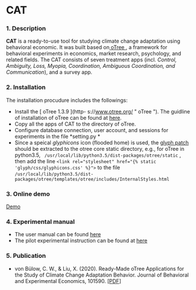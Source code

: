 # CAT 

### 1. Description

**CAT** is a ready-to-use tool for studying climate change adaptation using behavioral economic. It was built based on[ oTree ](https://www.otree.org/ " oTree "), a framework for behavioral experiments in economics, market research, psychology, and related fields. The CAT consists of seven treatment apps (incl. *Control, Ambiguity, Loss, Myopia, Coordination, Ambiguous Coordination, and Communication*), and a survey app. 

### 2. Installation
The installation procudure includes the followings:
- Install the [ oTree 1.3.9 ](http- s://www.otree.org/ " oTree "). The guidline of installation of oTree can be found at [here](http://otree.readthedocs.io/en/latest/ "here"). 
- Copy all the apps of CAT to the directory of oTree. 
- Configure database connection, user account, and sessions for experiments in the file *setting.py *
- Since a speical *glyphicons* icon (flooded home) is used, the [glyph patch](https://github.com/xiufengliu/CAT/raw/master/glphy.tar.gz "glyph patch") should be extracted to the otree core static directory, e.g., for oTree in python3.5, 
` /usr/local/lib/python3.5/dist-packages/otree/static` , then add the line `<link rel="stylesheet" href="{% static 'glyph/css/glyphicons.css' %}">` to the file `/usr/local/lib/python3.5/dist-packages/otree/templates/otree/includes/InternalStyles.html`


### 3. Online demo
[Demo](http://192.38.83.153:8080/demo/ "Demo")

### 4. Experimental manual
- The user manual can be found [here](https://github.com/xiufengliu/CAT/blob/master/doc/Script.pdf "here")
- The pilot experimental instruction can be found at [here](https://github.com/xiufengliu/CAT/blob/master/doc/Instructions.pdf "here")

### 5. Publication
- von Bülow, C. W., & Liu, X. (2020). Ready-Made oTree Applications for the Study of Climate Change Adaptation Behavior. Journal of Behavioral and Experimental Economics, 101590.  [[PDF]](https://www.sciencedirect.com/science/article/pii/S2214804320301257?dgcid=author "PDF")


